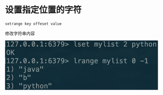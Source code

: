 # 设置指定位置的字符

```text
setrange key offeset value
```

修改字符串内容

![](../../.gitbook/assets/image%20%2877%29.png)

